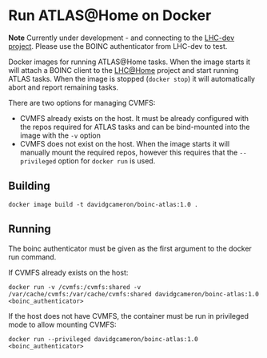 Run ATLAS@Home on Docker
========================

**Note** Currently under development - and connecting to the [LHC-dev project](https://lhcathomedev.cern.ch/lhcathome-dev/). Please use the BOINC authenticator from LHC-dev to test.

Docker images for running ATLAS@Home tasks. When the image starts it will attach a BOINC client to the [LHC@Home](https://lhcathome.cern.ch/lhcathome/) project and start running ATLAS tasks. When the image is stopped (`docker stop`) it will automatically abort and report remaining tasks.

There are two options for managing CVMFS:
* CVMFS already exists on the host. It must be already configured with the repos required for ATLAS tasks and can be bind-mounted into the image with the `-v` option
* CVMFS does not exist on the host. When the image starts it will manually mount the required repos, however this requires that the `--privileged` option for `docker run` is used.

Building
--------

`docker image build -t davidgcameron/boinc-atlas:1.0 .`

Running
-------

The boinc authenticator must be given as the first argument to the docker run command.

If CVMFS already exists on the host:

`docker run -v /cvmfs:/cvmfs:shared -v /var/cache/cvmfs:/var/cache/cvmfs:shared davidgcameron/boinc-atlas:1.0 <boinc_authenticator>`

If the host does not have CVMFS, the container must be run in privileged mode to allow mounting CVMFS:

`docker run --privileged davidgcameron/boinc-atlas:1.0 <boinc_authenticator>`
